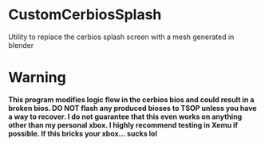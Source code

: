 # CustomCerbiosSplash
Utility to replace the cerbios splash screen with a mesh generated in blender

# **Warning** #
**This program modifies logic flow in the cerbios bios and could result in a broken bios. DO NOT flash any produced bioses to TSOP unless you have a way to recover. I do not guarantee that this even works on anything other than my personal xbox. I highly recommend testing in Xemu if possible. If this bricks your xbox... sucks lol**
